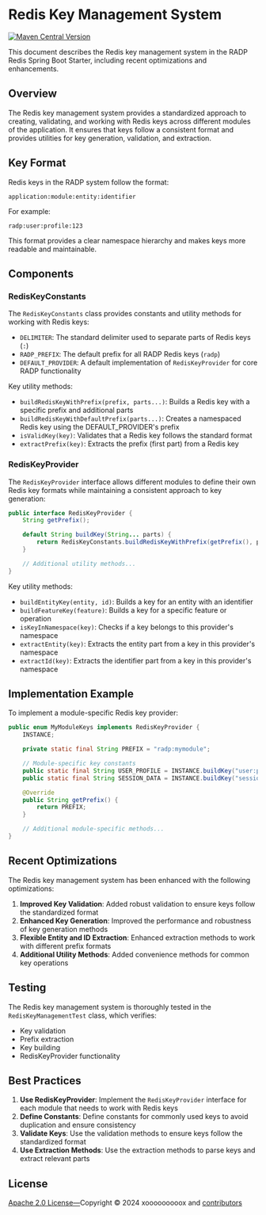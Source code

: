 # Redis Key Management System

[![Maven Central Version](https://img.shields.io/maven-central/v/space.x9x.radp/radp-logging-spring-boot-starter?style=for-the-badge)](https://central.sonatype.com/artifact/space.x9x.radp/radp-logging-spring-boot-starter)

This document describes the Redis key management system in the RADP Redis Spring Boot Starter, including recent
optimizations and enhancements.

## Overview

The Redis key management system provides a standardized approach to creating, validating, and working with Redis keys
across different modules of the application. It ensures that keys follow a consistent format and provides utilities for
key generation, validation, and extraction.

## Key Format

Redis keys in the RADP system follow the format:

```
application:module:entity:identifier
```

For example:

```
radp:user:profile:123
```

This format provides a clear namespace hierarchy and makes keys more readable and maintainable.

## Components

### RedisKeyConstants

The `RedisKeyConstants` class provides constants and utility methods for working with Redis keys:

- `DELIMITER`: The standard delimiter used to separate parts of Redis keys (`:`)
- `RADP_PREFIX`: The default prefix for all RADP Redis keys (`radp`)
- `DEFAULT_PROVIDER`: A default implementation of `RedisKeyProvider` for core RADP functionality

Key utility methods:

- `buildRedisKeyWithPrefix(prefix, parts...)`: Builds a Redis key with a specific prefix and additional parts
- `buildRedisKeyWithDefaultPrefix(parts...)`: Creates a namespaced Redis key using the DEFAULT_PROVIDER's prefix
- `isValidKey(key)`: Validates that a Redis key follows the standard format
- `extractPrefix(key)`: Extracts the prefix (first part) from a Redis key

### RedisKeyProvider

The `RedisKeyProvider` interface allows different modules to define their own Redis key formats while maintaining a
consistent approach to key generation:

```java
public interface RedisKeyProvider {
    String getPrefix();

    default String buildKey(String... parts) {
        return RedisKeyConstants.buildRedisKeyWithPrefix(getPrefix(), parts);
    }

    // Additional utility methods...
}
```

Key utility methods:

- `buildEntityKey(entity, id)`: Builds a key for an entity with an identifier
- `buildFeatureKey(feature)`: Builds a key for a specific feature or operation
- `isKeyInNamespace(key)`: Checks if a key belongs to this provider's namespace
- `extractEntity(key)`: Extracts the entity part from a key in this provider's namespace
- `extractId(key)`: Extracts the identifier part from a key in this provider's namespace

## Implementation Example

To implement a module-specific Redis key provider:

```java
public enum MyModuleKeys implements RedisKeyProvider {
    INSTANCE;

    private static final String PREFIX = "radp:mymodule";

    // Module-specific key constants
    public static final String USER_PROFILE = INSTANCE.buildKey("user:profile");
    public static final String SESSION_DATA = INSTANCE.buildKey("session");

    @Override
    public String getPrefix() {
        return PREFIX;
    }

    // Additional module-specific methods...
}
```

## Recent Optimizations

The Redis key management system has been enhanced with the following optimizations:

1. **Improved Key Validation**: Added robust validation to ensure keys follow the standardized format
2. **Enhanced Key Generation**: Improved the performance and robustness of key generation methods
3. **Flexible Entity and ID Extraction**: Enhanced extraction methods to work with different prefix formats
4. **Additional Utility Methods**: Added convenience methods for common key operations

## Testing

The Redis key management system is thoroughly tested in the `RedisKeyManagementTest` class, which verifies:

- Key validation
- Prefix extraction
- Key building
- RedisKeyProvider functionality

## Best Practices

1. **Use RedisKeyProvider**: Implement the `RedisKeyProvider` interface for each module that needs to work with Redis
   keys
2. **Define Constants**: Define constants for commonly used keys to avoid duplication and ensure consistency
3. **Validate Keys**: Use the validation methods to ensure keys follow the standardized format
4. **Use Extraction Methods**: Use the extraction methods to parse keys and extract relevant parts

## License

[Apache 2.0 License—](../../../LICENSE)Copyright © 2024 xooooooooox
and [contributors](https://github.com/xooooooooox/radp/graphs/contributors)